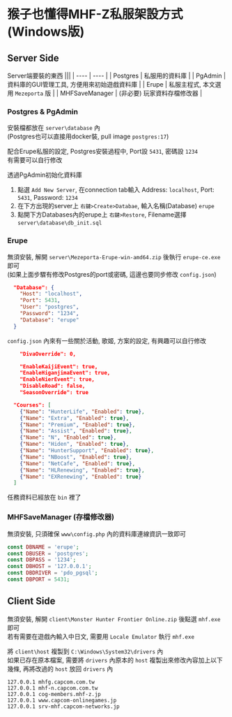 # 猴子也懂得MHF-Z私服架設方式 (Windows版)

## Server Side

Server端要裝的東西
|||
| ---- | ---- |
| Postgres | 私服用的資料庫 |
| PgAdmin | 資料庫的GUI管理工具, 方便用來初始遊戲資料庫 |
| Erupe | 私服主程式, 本文選用 `Mezeporta` 版 |
| MHFSaveManager | (非必要) 玩家資料存檔修改器 |


### Postgres & PgAdmin

安裝檔都放在 `server\database` 內  
(Postgres也可以直接用docker裝, pull image `postgres:17`)  

配合Erupe私服的設定, Postgres安裝過程中, Port設 `5431`, 密碼設 `1234`  
有需要可以自行修改  

透過PgAdmin初始化資料庫  
1. 點選 `Add New Server`, 在connection tab輸入 Address: `localhost`, Port: `5431`, Password: `1234`
2. 在下方出現的server上 `右鍵>Create>Databae`, 輸入名稱(Database) `erupe`
3. 點開下方Databases內的erupe上 `右鍵>Restore`, Filename選擇 `server\database\db_init.sql`


### Erupe

無須安裝, 解開 `server\Mezeporta-Erupe-win-amd64.zip` 後執行 `erupe-ce.exe` 即可  
(如果上面步驟有修改Postgres的port或密碼, 這邊也要同步修改 `config.json`)
```json
  "Database": {
    "Host": "localhost",
    "Port": 5431,
    "User": "postgres",
    "Password": "1234",
    "Database": "erupe"
  }
```

`config.json` 內來有一些關於活動, 歌姬, 方案的設定, 有興趣可以自行修改
```json
    "DivaOverride": 0,

    "EnableKaijiEvent": true,
    "EnableHiganjimaEvent": true,
    "EnableNierEvent": true,
    "DisableRoad": false,
    "SeasonOverride": true

  "Courses": [
    {"Name": "HunterLife", "Enabled": true},
    {"Name": "Extra", "Enabled": true},
    {"Name": "Premium", "Enabled": true},
    {"Name": "Assist", "Enabled": true},
    {"Name": "N", "Enabled": true},
    {"Name": "Hiden", "Enabled": true},
    {"Name": "HunterSupport", "Enabled": true},
    {"Name": "NBoost", "Enabled": true},
    {"Name": "NetCafe", "Enabled": true},
    {"Name": "HLRenewing", "Enabled": true},
    {"Name": "EXRenewing", "Enabled": true}
  ]    
```

任務資料已經放在 `bin` 裡了


### MHFSaveManager (存檔修改器)

無須安裝, 只須確保 `www\config.php` 內的資料庫連線資訊一致即可
```php
const DBNAME = 'erupe';
const DBUSER = 'postgres';
const DBPASS = '1234';
const DBHOST = '127.0.0.1';
const DBDRIVER = 'pdo_pgsql';
const DBPORT = 5431;
```


## Client Side

無須安裝, 解開 `client\Monster Hunter Frontier Online.zip` 後點選 `mhf.exe` 即可  
若有需要在遊戲內輸入中日文, 需要用 `Locale Emulator` 執行 `mhf.exe`   

將 `client\host` 複製到 `C:\Windows\System32\drivers` 內  
如果已存在原本檔案, 需要將 `drivers` 內原本的 `host` 複製出來修改內容加上以下幾條, 再將改過的 `host` 放回 `drivers` 內  
```
127.0.0.1 mhfg.capcom.com.tw
127.0.0.1 mhf-n.capcom.com.tw
127.0.0.1 cog-members.mhf-z.jp
127.0.0.1 www.capcom-onlinegames.jp
127.0.0.1 srv-mhf.capcom-networks.jp
```